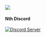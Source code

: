 ![](https://media.discordapp.net/attachments/679733190767935517/722134960739188736/ezgif.com-add-text.gif)

#### Nth Discord
   <a href="https://discord.gg/CfrQHuB" alt="Discord Nth">
      <img src="https://discordapp.com/api/guilds/670996154518863922/embed.png" alt="Discord Server"/>
